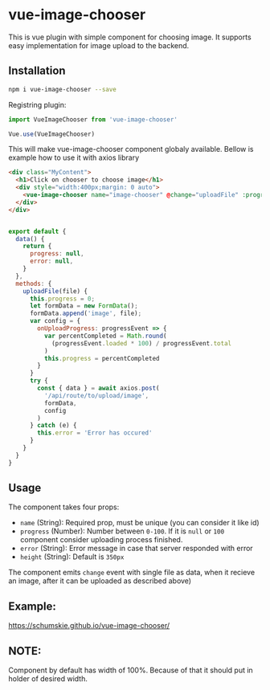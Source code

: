 # vue-image-chooser
This is vue plugin with simple component for choosing image. It supports easy implementation for image upload to the backend.


## Installation

```sh
npm i vue-image-chooser --save
```

Registring plugin:

```js
import VueImageChooser from 'vue-image-chooser'

Vue.use(VueImageChooser)
```
This will make vue-image-chooser component globaly available. Bellow is example how to use it with axios library
```html
<div class="MyContent">
  <h1>Click on chooser to choose image</h1>
  <div style="width:400px;margin: 0 auto">
    <vue-image-chooser name="image-chooser" @change="uploadFile" :progress="progress" :error="error"/>
  </div>
</div>
```

```js

export default {
  data() {
    return {
      progress: null,
      error: null,
    }
  },
  methods: {
    uploadFile(file) {
      this.progress = 0;
      let formData = new FormData();
      formData.append('image', file);
      var config = {
        onUploadProgress: progressEvent => {
          var percentCompleted = Math.round(
            (progressEvent.loaded * 100) / progressEvent.total
          )
          this.progress = percentCompleted
        }
      }
      try {
        const { data } = await axios.post(
          '/api/route/to/upload/image',
          formData,
          config
        )
      } catch (e) {
        this.error = 'Error has occured'
      }
    }
  }
}
```

## Usage

The component takes four props:

- `name` (String): Required prop, must be unique (you can consider it like id)
- `progress` (Number): Number between `0-100`. If it is `null` or `100` component consider uploading process finished.
- `error` (String): Error message in case that server responded with error
- `height` (String): Default is `350px`

The component emits `change` event with single file as data, when it recieve an image, after it can be uploaded as described above)

## Example:
https://schumskie.github.io/vue-image-chooser/

## NOTE:
Component by default has width of 100%. Because of that it should put in holder of desired width. 
